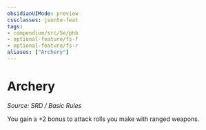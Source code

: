 ```yaml
---
obsidianUIMode: preview
cssclasses: json5e-feat
tags:
- compendium/src/5e/phb
- optional-feature/fs-f
- optional-feature/fs-r
aliases: ["Archery"]
---
```

# Archery
*Source: SRD / Basic Rules*  

You gain a +2 bonus to attack rolls you make with ranged weapons.